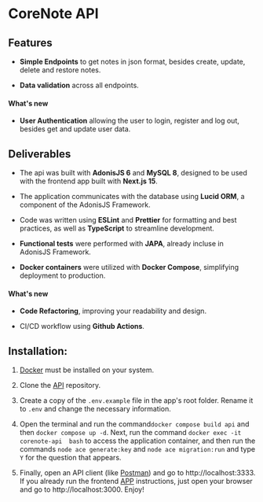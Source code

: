 # CoreNote API

## Features

- **Simple Endpoints** to get notes in json format, besides create, update, delete and restore notes.

- **Data validation** across all endpoints.

#### What's new

- **User Authentication** allowing the user to login, register and log out, besides get and update user data.

## Deliverables

- The api was built with **AdonisJS 6** and **MySQL 8**, designed to be used with the frontend app built with **Next.js 15**.

- The application communicates with the database using **Lucid ORM**, a component of the AdonisJS Framework.

- Code was written using **ESLint** and **Prettier** for formatting and best practices, as well as **TypeScript** to streamline development.

- **Functional tests** were performed with **JAPA**, already incluse in AdonisJS Framework.

- **Docker containers** were utilized with **Docker Compose**, simplifying deployment to production.

#### What's new

- **Code Refactoring**, improving your readability and design.

- CI/CD workflow using **Github Actions**.

## Installation:

1. [Docker](https://www.docker.com/) must be installed on your system.

2. Clone the [API](https://github.com/iuryveloso/corelab-api-challenge) repository.

3. Create a copy of the `.env.example` file in the app's root folder. Rename it to `.env` and change the necessary information.

4. Open the terminal and run the command`docker compose build api` and then `docker compose up -d`. Next, run the command `docker exec -it corenote-api  bash` to access the application container, and then run the commands `node ace generate:key` and `node ace migration:run` and type `Y` for the question that appears.

5. Finally, open an API client (like [Postman](https://www.postman.com/)) and go to http://localhost:3333. If you already run the frontend [APP](https://github.com/iuryveloso/corelab-web-challenge) instructions, just open your browser and go to http://localhost:3000. Enjoy!
